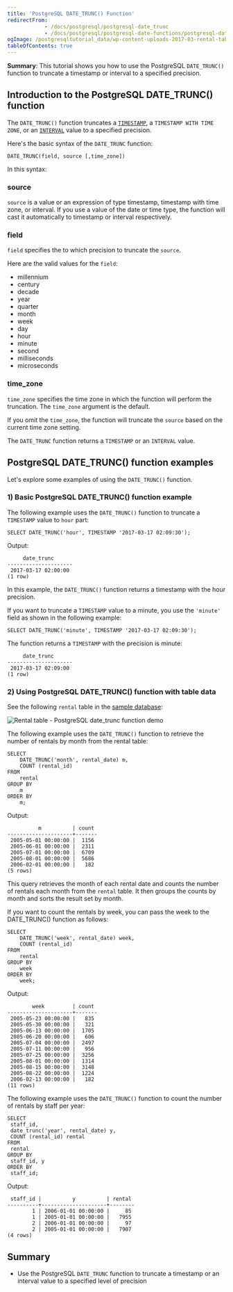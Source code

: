 ```yaml
---
title: 'PostgreSQL DATE_TRUNC() Function'
redirectFrom:
            - /docs/postgresql/postgresql-date_trunc 
            - /docs/postgresql/postgresql-date-functions/postgresql-date_trunc/
ogImage: /postgresqltutorial_data/wp-content-uploads-2017-03-rental-table.png
tableOfContents: true
---
```


**Summary**: This tutorial shows you how to use the PostgreSQL `DATE_TRUNC()` function to truncate a timestamp or interval to a specified precision.

## Introduction to the PostgreSQL DATE_TRUNC() function

The `DATE_TRUNC()` function truncates a [`TIMESTAMP`](/docs/postgresql/postgresql-timestamp), a `TIMESTAMP WITH TIME ZONE`, or an [`INTERVAL`](https://www.postgresqltutorial.com/postgresql-tutorial/postgresql-interval) value to a specified precision.

Here's the basic syntax of the `DATE_TRUNC` function:

```
DATE_TRUNC(field, source [,time_zone])
```

In this syntax:

### source

`source` is a value or an expression of type timestamp, timestamp with time zone, or interval. If you use a value of the date or time type, the function will cast it automatically to timestamp or interval respectively.

### field

`field` specifies the to which precision to truncate the `source`.

Here are the valid values for the `field`:

- millennium
- century
- decade
- year
- quarter
- month
- week
- day
- hour
- minute
- second
- milliseconds
- microseconds

### time_zone

`time_zone` specifies the time zone in which the function will perform the truncation. The `time_zone` argument is the default.

If you omit the `time_zone`, the function will truncate the `source` based on the current time zone setting.

The `DATE_TRUNC` function returns a `TIMESTAMP` or an `INTERVAL` value.

## PostgreSQL DATE_TRUNC() function examples

Let's explore some examples of using the `DATE_TRUNC()` function.

### 1) Basic PostgreSQL DATE_TRUNC() function example

The following example uses the `DATE_TRUNC()` function to truncate a `TIMESTAMP` value to `hour` part:

```
SELECT DATE_TRUNC('hour', TIMESTAMP '2017-03-17 02:09:30');
```

Output:

```
     date_trunc
---------------------
 2017-03-17 02:00:00
(1 row)
```

In this example, the `DATE_TRUNC()` function returns a timestamp with the hour precision.

If you want to truncate a `TIMESTAMP` value to a minute, you use the `'minute'` field as shown in the following example:

```
SELECT DATE_TRUNC('minute', TIMESTAMP '2017-03-17 02:09:30');
```

The function returns a `TIMESTAMP` with the precision is minute:

```
     date_trunc
---------------------
 2017-03-17 02:09:00
(1 row)
```

### 2) Using PostgreSQL DATE_TRUNC() function with table data

See the following `rental` table in the [sample database](/docs/postgresql/postgresql-getting-started/postgresql-sample-database):

![Rental table - PostgreSQL date_trunc function demo](/postgresqltutorial_data/wp-content-uploads-2017-03-rental-table.png)

The following example uses the `DATE_TRUNC()` function to retrieve the number of rentals by month from the rental table:

```
SELECT
    DATE_TRUNC('month', rental_date) m,
    COUNT (rental_id)
FROM
    rental
GROUP BY
    m
ORDER BY
    m;
```

Output:

```
          m          | count
---------------------+-------
 2005-05-01 00:00:00 |  1156
 2005-06-01 00:00:00 |  2311
 2005-07-01 00:00:00 |  6709
 2005-08-01 00:00:00 |  5686
 2006-02-01 00:00:00 |   182
(5 rows)
```

This query retrieves the month of each rental date and counts the number of rentals each month from the `rental` table. It then groups the counts by month and sorts the result set by month.

If you want to count the rentals by week, you can pass the week to the DATE_TRUNC() function as follows:

```
SELECT
    DATE_TRUNC('week', rental_date) week,
    COUNT (rental_id)
FROM
    rental
GROUP BY
    week
ORDER BY
    week;
```

Output:

```
        week         | count
---------------------+-------
 2005-05-23 00:00:00 |   835
 2005-05-30 00:00:00 |   321
 2005-06-13 00:00:00 |  1705
 2005-06-20 00:00:00 |   606
 2005-07-04 00:00:00 |  2497
 2005-07-11 00:00:00 |   956
 2005-07-25 00:00:00 |  3256
 2005-08-01 00:00:00 |  1314
 2005-08-15 00:00:00 |  3148
 2005-08-22 00:00:00 |  1224
 2006-02-13 00:00:00 |   182
(11 rows)
```

The following example uses the `DATE_TRUNC()` function to count the number of rentals by staff per year:

```
SELECT
 staff_id,
 date_trunc('year', rental_date) y,
 COUNT (rental_id) rental
FROM
 rental
GROUP BY
 staff_id, y
ORDER BY
 staff_id;
```

Output:

```
 staff_id |          y          | rental
----------+---------------------+--------
        1 | 2006-01-01 00:00:00 |     85
        1 | 2005-01-01 00:00:00 |   7955
        2 | 2006-01-01 00:00:00 |     97
        2 | 2005-01-01 00:00:00 |   7907
(4 rows)
```

## Summary

- Use the PostgreSQL `DATE_TRUNC` function to truncate a timestamp or an interval value to a specified level of precision
